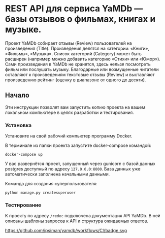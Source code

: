 # REST API для сервиса YaMDb — базы отзывов о фильмах, книгах и музыке.

Проект YaMDb собирает отзывы (Review) пользователей на произведения (Title). Произведения делятся на категории: «Книги», «Фильмы», «Музыка».
Список категорий (Category) может быть расширен (например можно добавить категорию «Стихи» или «Юмор»).
Сами произведения в YaMDb не хранятся, здесь нельзя посмотреть фильм или послушать музыку.
Благодарные или возмущенные читатели оставляют к произведениям текстовые отзывы (Review) и выставляют произведению рейтинг (оценку в диапазоне от одного до десяти).

## Начало

Эти инструкции позволят вам запустить копию проекта на вашем локальном компьютере в целях разработки и тестирования.

### Установка

Установите на свой рабочий компьютер программу Docker.

В терминале из папки проекта запустите docker-compose командой:
```
docker-compose up
```

У вас развернётся проект, запущенный через gunicorn с базой данных postgres доступный по адресу ```127.0.0.0:8000```.
База данных уже автоматически заполнена начальными данными.

Команда для создания суперпользователя:
```
python manage.py createsuperuser
```

### Тестирование

К проекту по адресу ```/redoc``` подключена документация API YaMDb. В ней описаны шаблоны запросов к API и структура ожидаемых ответов.


https://github.com/ipsiman/yamdb/workflows/CI/badge.svg